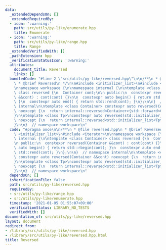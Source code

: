 ```yaml
---
data:
  _extendedDependsOn: []
  _extendedRequiredBy:
  - icon: ':warning:'
    path: src/utils/py-like/enumerate.hpp
    title: Enumerate
  - icon: ':warning:'
    path: src/utils/py-like/range.hpp
    title: Range
  _extendedVerifiedWith: []
  _pathExtension: hpp
  _verificationStatusIcon: ':warning:'
  attributes:
    document_title: Reversed
    links: []
  bundledCode: "#line 2 \"src/utils/py-like/reversed.hpp\"\n\n/**\n * @file reversed.hpp\n\
    \ * @brief Reversed\n */\n\n#include <initializer_list>\n#include <iterator>\n\
    \nnamespace workspace {\n\nnamespace internal {\n\ntemplate <class Container>\
    \ class reversed {\n  Container cont;\n\n public:\n  constexpr reversed(Container\
    \ &&cont) : cont(cont) {}\n\n  constexpr auto begin() { return std::rbegin(cont);\
    \ }\n  constexpr auto end() { return std::rend(cont); }\n};\n\n}  // namespace\
    \ internal\n\ntemplate <class Container> constexpr auto reversed(Container &&cont)\
    \ noexcept {\n  return internal::reversed<Container>{std::forward<Container>(cont)};\n\
    }\n\ntemplate <class Tp>\nconstexpr auto reversed(std::initializer_list<Tp> &&cont)\
    \ noexcept {\n  return internal::reversed<std::initializer_list<Tp>>{\n      std::forward<std::initializer_list<Tp>>(cont)};\n\
    }\n\n}  // namespace workspace\n"
  code: "#pragma once\n\n/**\n * @file reversed.hpp\n * @brief Reversed\n */\n\n#include\
    \ <initializer_list>\n#include <iterator>\n\nnamespace workspace {\n\nnamespace\
    \ internal {\n\ntemplate <class Container> class reversed {\n  Container cont;\n\
    \n public:\n  constexpr reversed(Container &&cont) : cont(cont) {}\n\n  constexpr\
    \ auto begin() { return std::rbegin(cont); }\n  constexpr auto end() { return\
    \ std::rend(cont); }\n};\n\n}  // namespace internal\n\ntemplate <class Container>\
    \ constexpr auto reversed(Container &&cont) noexcept {\n  return internal::reversed<Container>{std::forward<Container>(cont)};\n\
    }\n\ntemplate <class Tp>\nconstexpr auto reversed(std::initializer_list<Tp> &&cont)\
    \ noexcept {\n  return internal::reversed<std::initializer_list<Tp>>{\n      std::forward<std::initializer_list<Tp>>(cont)};\n\
    }\n\n}  // namespace workspace\n"
  dependsOn: []
  isVerificationFile: false
  path: src/utils/py-like/reversed.hpp
  requiredBy:
  - src/utils/py-like/range.hpp
  - src/utils/py-like/enumerate.hpp
  timestamp: '2021-01-05 01:55:07+09:00'
  verificationStatus: LIBRARY_NO_TESTS
  verifiedWith: []
documentation_of: src/utils/py-like/reversed.hpp
layout: document
redirect_from:
- /library/src/utils/py-like/reversed.hpp
- /library/src/utils/py-like/reversed.hpp.html
title: Reversed
---
```

